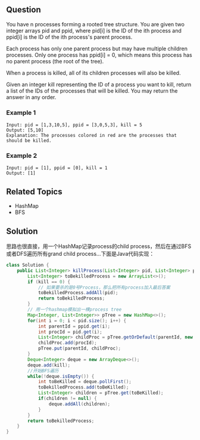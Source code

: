 ## Question

You have n processes forming a rooted tree structure. You are given two integer arrays pid and ppid, where pid[i] is the
ID of the ith process and ppid[i] is the ID of the ith process's parent process.

Each process has only one parent process but may have multiple children processes. Only one process has ppid[i] = 0,
which means this process has no parent process (the root of the tree).

When a process is killed, all of its children processes will also be killed.

Given an integer kill representing the ID of a process you want to kill, return a list of the IDs of the processes that
will be killed. You may return the answer in any order.

### Example 1
```text
Input: pid = [1,3,10,5], ppid = [3,0,5,3], kill = 5
Output: [5,10]
Explanation: The processes colored in red are the processes that should be killed.
```

### Example 2
```text
Input: pid = [1], ppid = [0], kill = 1
Output: [1]
```

## Related Topics
* HashMap
* BFS

## Solution

思路也很直接，用一个HashMap记录process的child process，然后在通过BFS或者DFS遍历所有grand child process...下面是Java代码实现：
```java
class Solution {
    public List<Integer> killProcess(List<Integer> pid, List<Integer> ppid, int kill) {
        List<Integer> toBekilledProcess = new ArrayList<>();
        if (kill == 0) {
            // 如果要杀的是0号Process，那么把所有process加入最后答案
            toBekilledProcess.addAll(pid); 
            return toBekilledProcess;
        }
        // 用一个hashmap模拟出一棵process tree
        Map<Integer, List<Integer>> pTree = new HashMap<>();
        for(int i = 0; i < pid.size(); i++) {
            int parentId = ppid.get(i);
            int procId = pid.get(i);
            List<Integer> childProc = pTree.getOrDefault(parentId, new ArrayList<>());
            childProc.add(procId);
            pTree.put(parentId, childProc);
        }
        Deque<Integer> deque = new ArrayDeque<>(); 
        deque.add(kill); 
        //开始BFS遍历
        while(!deque.isEmpty()) {
            int toBeKilled = deque.pollFirst(); 
            toBekilledProcess.add(toBeKilled); 
            List<Integer> children = pTree.get(toBeKilled); 
            if(children != null) {
                deque.addAll(children);
            }
        }
        return toBekilledProcess;
    }
}
```